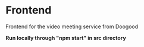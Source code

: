 # Frontend
Frontend for the video meeting service from Doogood

__Run locally through "npm start" in src directory__